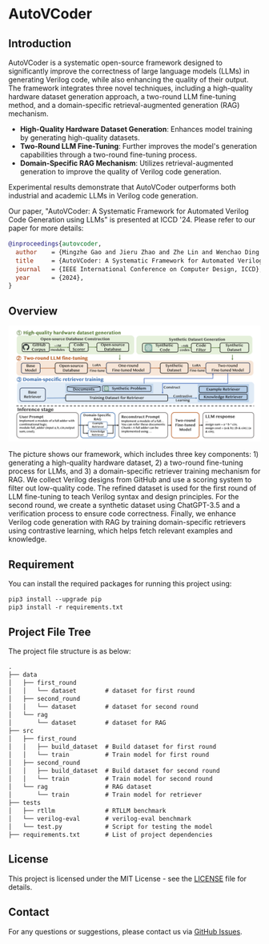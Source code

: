 # AutoVCoder

## Introduction

AutoVCoder is a systematic open-source framework designed to significantly improve the correctness of large language models (LLMs) in generating Verilog code, while also enhancing the quality of their output. The framework integrates three novel techniques, including a high-quality hardware dataset generation approach, a two-round LLM fine-tuning method, and a domain-specific retrieval-augmented generation (RAG) mechanism.

- **High-Quality Hardware Dataset Generation**: Enhances model training by generating high-quality datasets.
- **Two-Round LLM Fine-Tuning**: Further improves the model's generation capabilities through a two-round fine-tuning process.
- **Domain-Specific RAG Mechanism**: Utilizes retrieval-augmented generation to improve the quality of Verilog code generation.

Experimental results demonstrate that AutoVCoder outperforms both industrial and academic LLMs in Verilog code generation.
 
Our paper, "AutoVCoder: A Systematic Framework for Automated Verilog Code Generation using LLMs" is presented at ICCD '24. Please refer to our paper for more details:

```bibtex
@inproceedings{autovcoder,
  author    = {Mingzhe Gao and Jieru Zhao and Zhe Lin and Wenchao Ding and Xiaofeng Hou and Yu Feng and Chao Li and Minyi Guo},
  title     = {AutoVCoder: A Systematic Framework for Automated Verilog Code Generation using LLMs},
  journal   = {IEEE International Conference on Computer Design, ICCD},
  year      = {2024},
}
```

## Overview

![描述](pics/1.png)

The picture shows our framework, which includes three key components: 1) generating a high-quality hardware dataset, 2) a two-round fine-tuning process for LLMs, and 3) a domain-specific retriever training mechanism for RAG.
We collect Verilog designs from GitHub and use a scoring system to filter out low-quality code. The refined dataset is used for the first round of LLM fine-tuning to teach Verilog syntax and design principles. For the second round, we create a synthetic dataset using ChatGPT-3.5 and a verification process to ensure code correctness.
Finally, we enhance Verilog code generation with RAG by training domain-specific retrievers using contrastive learning, which helps fetch relevant examples and knowledge.

## Requirement

You can install the required packages for running this project using:

```
pip3 install --upgrade pip
pip3 install -r requirements.txt
```

## Project File Tree

The project file structure is as below:

```
.
├── data
│   ├── first_round        
│   │   └── dataset        # dataset for first round
│   ├── second_round       
│   │   └── dataset        # dataset for second round
│   └── rag                
│       └── dataset        # dataset for RAG
├── src
│   ├── first_round        
│   │   ├── build_dataset  # Build dataset for first round
│   │   └── train          # Train model for first round
│   ├── second_round       
│   │   ├── build_dataset  # Build dataset for second round
│   │   └── train          # Train model for second round
│   └── rag                # RAG dataset
│       └── train          # Train model for retriever
├── tests
│   ├── rtllm              # RTLLM benchmark
│   └── verilog-eval       # verilog-eval benchmark
│   └── test.py            # Script for testing the model
├── requirements.txt       # List of project dependencies
```


## License

This project is licensed under the MIT License - see the [LICENSE](LICENSE) file for details.

## Contact

For any questions or suggestions, please contact us via [GitHub Issues](https://github.com/sjtu-zhao-lab/AutoVCoder/issues).
